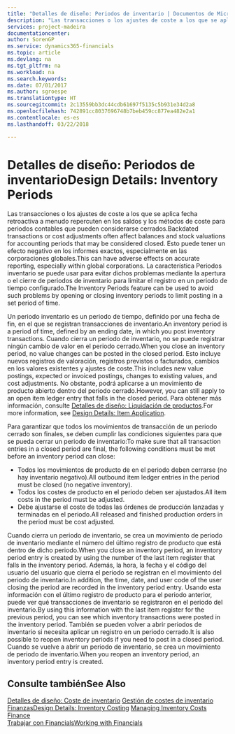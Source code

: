 ```yaml
---
title: "Detalles de diseño: Periodos de inventario | Documentos de Microsoft"
description: "Las transacciones o los ajustes de coste a los que se aplica fecha retroactiva a menudo repercuten en los saldos y los métodos de coste para periodos contables que pueden considerarse cerrados. Esto puede tener un efecto negativo en los informes exactos, especialmente en las corporaciones globales. La característica Periodos inventario se puede usar para evitar dichos problemas mediante la apertura o el cierre de periodos de inventario para limitar el registro en un periodo de tiempo configurado."
services: project-madeira
documentationcenter: 
author: SorenGP
ms.service: dynamics365-financials
ms.topic: article
ms.devlang: na
ms.tgt_pltfrm: na
ms.workload: na
ms.search.keywords: 
ms.date: 07/01/2017
ms.author: sgroespe
ms.translationtype: HT
ms.sourcegitcommit: 2c13559bb3dc44cdb61697f5135c5b931e34d2a8
ms.openlocfilehash: 742891cc8037696748b7beb459cc877ea482e2a1
ms.contentlocale: es-es
ms.lasthandoff: 03/22/2018

---
```

# <a name="design-details-inventory-periods"></a><span data-ttu-id="3679f-105">Detalles de diseño: Periodos de inventario</span><span class="sxs-lookup"><span data-stu-id="3679f-105">Design Details: Inventory Periods</span></span>
<span data-ttu-id="3679f-106">Las transacciones o los ajustes de coste a los que se aplica fecha retroactiva a menudo repercuten en los saldos y los métodos de coste para periodos contables que pueden considerarse cerrados.</span><span class="sxs-lookup"><span data-stu-id="3679f-106">Backdated transactions or cost adjustments often affect balances and stock valuations for accounting periods that may be considered closed.</span></span> <span data-ttu-id="3679f-107">Esto puede tener un efecto negativo en los informes exactos, especialmente en las corporaciones globales.</span><span class="sxs-lookup"><span data-stu-id="3679f-107">This can have adverse effects on accurate reporting, especially within global corporations.</span></span> <span data-ttu-id="3679f-108">La característica Periodos inventario se puede usar para evitar dichos problemas mediante la apertura o el cierre de periodos de inventario para limitar el registro en un periodo de tiempo configurado.</span><span class="sxs-lookup"><span data-stu-id="3679f-108">The Inventory Periods feature can be used to avoid such problems by opening or closing inventory periods to limit posting in a set period of time.</span></span>  

 <span data-ttu-id="3679f-109">Un periodo inventario es un periodo de tiempo, definido por una fecha de fin, en el que se registran transacciones de inventario.</span><span class="sxs-lookup"><span data-stu-id="3679f-109">An inventory period is a period of time, defined by an ending date, in which you post inventory transactions.</span></span> <span data-ttu-id="3679f-110">Cuando cierra un periodo de inventario, no se puede registrar ningún cambio de valor en el periodo cerrado.</span><span class="sxs-lookup"><span data-stu-id="3679f-110">When you close an inventory period, no value changes can be posted in the closed period.</span></span> <span data-ttu-id="3679f-111">Esto incluye nuevos registros de valoración, registros previstos o facturados, cambios en los valores existentes y ajustes de coste.</span><span class="sxs-lookup"><span data-stu-id="3679f-111">This includes new value postings, expected or invoiced postings, changes to existing values, and cost adjustments.</span></span> <span data-ttu-id="3679f-112">No obstante, podrá aplicarse a un movimiento de producto abierto dentro del periodo cerrado.</span><span class="sxs-lookup"><span data-stu-id="3679f-112">However, you can still apply to an open item ledger entry that falls in the closed period.</span></span> <span data-ttu-id="3679f-113">Para obtener más información, consulte [Detalles de diseño: Liquidación de productos](design-details-item-application.md).</span><span class="sxs-lookup"><span data-stu-id="3679f-113">For more information, see [Design Details: Item Application](design-details-item-application.md).</span></span>  

 <span data-ttu-id="3679f-114">Para garantizar que todos los movimientos de transacción de un periodo cerrado son finales, se deben cumplir las condiciones siguientes para que se pueda cerrar un periodo de inventario:</span><span class="sxs-lookup"><span data-stu-id="3679f-114">To make sure that all transaction entries in a closed period are final, the following conditions must be met before an inventory period can close:</span></span>  

-   <span data-ttu-id="3679f-115">Todos los movimientos de producto de en el periodo deben cerrarse (no hay inventario negativo).</span><span class="sxs-lookup"><span data-stu-id="3679f-115">All outbound item ledger entries in the period must be closed (no negative inventory).</span></span>  
-   <span data-ttu-id="3679f-116">Todos los costes de producto en el periodo deben ser ajustados.</span><span class="sxs-lookup"><span data-stu-id="3679f-116">All item costs in the period must be adjusted.</span></span>  
-   <span data-ttu-id="3679f-117">Debe ajustarse el coste de todas las órdenes de producción lanzadas y terminadas en el periodo.</span><span class="sxs-lookup"><span data-stu-id="3679f-117">All released and finished production orders in the period must be cost adjusted.</span></span>  

 <span data-ttu-id="3679f-118">Cuando cierra un periodo de inventario, se crea un movimiento de periodo de inventario mediante el número del último registro de producto que está dentro de dicho periodo.</span><span class="sxs-lookup"><span data-stu-id="3679f-118">When you close an inventory period, an inventory period entry is created by using the number of the last item register that falls in the inventory period.</span></span> <span data-ttu-id="3679f-119">Además, la hora, la fecha y el código del usuario del usuario que cierra el periodo se registran en el movimiento del periodo de inventario.</span><span class="sxs-lookup"><span data-stu-id="3679f-119">In addition, the time, date, and user code of the user closing the period are recorded in the inventory period entry.</span></span> <span data-ttu-id="3679f-120">Usando esta información con el último registro de producto para el periodo anterior, puede ver qué transacciones de inventario se registraron en el periodo del inventario.</span><span class="sxs-lookup"><span data-stu-id="3679f-120">By using this information with the last item register for the previous period, you can see which inventory transactions were posted in the inventory period.</span></span> <span data-ttu-id="3679f-121">También se pueden volver a abrir periodos de inventario si necesita aplicar un registro en un periodo cerrado.</span><span class="sxs-lookup"><span data-stu-id="3679f-121">It is also possible to reopen inventory periods if you need to post in a closed period.</span></span> <span data-ttu-id="3679f-122">Cuando se vuelve a abrir un periodo de inventario, se crea un movimiento de periodo de inventario.</span><span class="sxs-lookup"><span data-stu-id="3679f-122">When you reopen an inventory period, an inventory period entry is created.</span></span>  

## <a name="see-also"></a><span data-ttu-id="3679f-123">Consulte también</span><span class="sxs-lookup"><span data-stu-id="3679f-123">See Also</span></span>  
 <span data-ttu-id="3679f-124">[Detalles de diseño: Coste de inventario](design-details-inventory-costing.md) [Gestión de costes de inventario](finance-manage-inventory-costs.md) [Finanzas](finance.md)</span><span class="sxs-lookup"><span data-stu-id="3679f-124">[Design Details: Inventory Costing](design-details-inventory-costing.md) [Managing Inventory Costs](finance-manage-inventory-costs.md) [Finance](finance.md)</span></span>  
 [<span data-ttu-id="3679f-125">Trabajar con Financials</span><span class="sxs-lookup"><span data-stu-id="3679f-125">Working with Financials</span></span>](ui-work-product.md)

